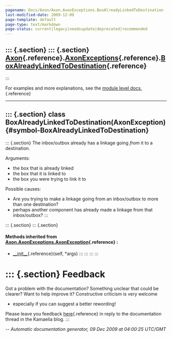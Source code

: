 ```yaml
---
pagename: Docs/Axon/Axon.AxonExceptions.BoxAlreadyLinkedToDestination
last-modified-date: 2009-12-09
page-template: default
page-type: text/markdown
page-status: current|legacy|needsupdate|deprecated|recommended
---
```

::: {.section}
::: {.section}
[Axon](/Docs/Axon/Axon.html){.reference}.[AxonExceptions](/Docs/Axon/Axon.AxonExceptions.html){.reference}.[BoxAlreadyLinkedToDestination](/Docs/Axon/Axon.AxonExceptions.BoxAlreadyLinkedToDestination.html){.reference}
-------------------------------------------------------------------------------------------------------------------------------------------------------------------------------------------------------------------------
:::

For examples and more explanations, see the [module level
docs.](/Docs/Axon/Axon.AxonExceptions.html){.reference}

------------------------------------------------------------------------

::: {.section}
class BoxAlreadyLinkedToDestination(AxonException) {#symbol-BoxAlreadyLinkedToDestination}
--------------------------------------------------

::: {.section}
The inbox/outbox already has a linkage going *from* it to a destination.

Arguments:

-   the box that is already linked
-   the box that it is linked to
-   the box you were trying to link it to

Possible causes:

-   Are you trying to make a linkage going from an inbox/outbox to more
    than one destination?
-   perhaps another component has already made a linkage from that
    inbox/outbox?
:::

::: {.section}
::: {.section}
#### Methods inherited from [Axon.AxonExceptions.AxonException](/Docs/Axon/Axon.AxonExceptions.AxonException.html){.reference} :

-   [\_\_init\_\_](/Docs/Axon/Axon.AxonExceptions.html#symbol-AxonException.__init__){.reference}(self,
    \*args)
:::
:::
:::
:::

::: {.section}
Feedback
========

Got a problem with the documentation? Something unclear that could be
clearer? Want to help improve it? Constructive criticism is very welcome
- especially if you can suggest a better rewording!

Please leave you feedback
[here](../../../cgi-bin/blog/blog.cgi?rm=viewpost&nodeid=1142023701){.reference}
in reply to the documentation thread in the Kamaelia blog.
:::

*\-- Automatic documentation generator, 09 Dec 2009 at 04:00:25 UTC/GMT*
